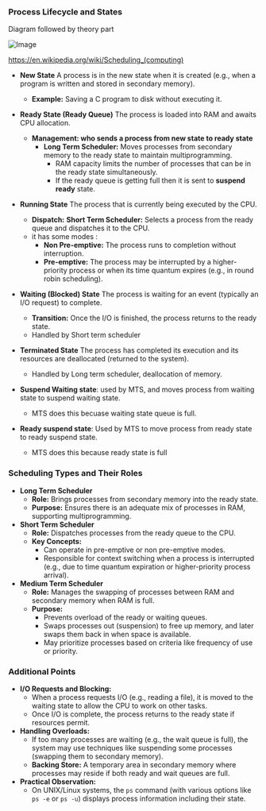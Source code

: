 
### Process Lifecycle and States

Diagram followed by theory part

![Image](https://github.com/user-attachments/assets/7f677eec-0398-4a42-80c8-16afb725ca65)

https://en.wikipedia.org/wiki/Scheduling_(computing)

- **New State** A process is in the new state when it is created (e.g., when a program is written and stored in secondary memory).
    - **Example:** Saving a C program to disk without executing it.
- **Ready State (Ready Queue)** The process is loaded into RAM and awaits CPU allocation.
    - **Management: who sends a process from new state to ready state**
        - **Long Term Scheduler:** Moves processes from secondary memory to the ready state to maintain multiprogramming.
            - RAM capacity limits the number of processes that can be in the ready state simultaneously.
            - If the ready queue is getting full then it is sent to **suspend ready** state.
                
- **Running State** The process that is currently being executed by the CPU.
    - **Dispatch:** **Short Term Scheduler:** Selects a process from the ready queue and dispatches it to the CPU.
    - it has some modes :
        - **Non Pre-emptive:** The process runs to completion without interruption.
        - **Pre-emptive:** The process may be interrupted by a higher-priority process or when its time quantum expires (e.g., in round robin scheduling).
            
- **Waiting (Blocked) State** The process is waiting for an event (typically an I/O request) to complete.
    - **Transition:** Once the I/O is finished, the process returns to the ready state.
    - Handled by Short term scheduler
 
- **Terminated State** The process has completed its execution and its resources are deallocated (returned to the system).
    - Handled by Long term scheduler, deallocation of memory.

- **Suspend Waiting state**: used by MTS, and moves process from waiting state to suspend waiting state.
    - MTS does this becuase waiting state queue is full.
- **Ready suspend state**: Used by MTS to move process from ready state to ready suspend state.
    - MTS does this because ready state is full

### Scheduling Types and Their Roles
- **Long Term Scheduler**
    - **Role:** Brings processes from secondary memory into the ready state.
    - **Purpose:** Ensures there is an adequate mix of processes in RAM, supporting multiprogramming.
- **Short Term Scheduler**
    - **Role:** Dispatches processes from the ready queue to the CPU.
    - **Key Concepts:**
        - Can operate in pre-emptive or non pre-emptive modes.
        - Responsible for context switching when a process is interrupted (e.g., due to time quantum expiration or higher-priority process arrival).
-   **Medium Term Scheduler**
    - **Role:** Manages the swapping of processes between RAM and secondary memory when RAM is full.
    - **Purpose:**
        - Prevents overload of the ready or waiting queues.
        - Swaps processes out (suspension) to free up memory, and later swaps them back in when space is available.
        - May prioritize processes based on criteria like frequency of use or priority.

### Additional Points

- **I/O Requests and Blocking:**
    - When a process requests I/O (e.g., reading a file), it is moved to the waiting state to allow the CPU to work on other tasks.
    - Once I/O is complete, the process returns to the ready state if resources permit.
- **Handling Overloads:**
    - If too many processes are waiting (e.g., the wait queue is full), the system may use techniques like suspending some processes (swapping them to secondary memory).
    - **Backing Store:** A temporary area in secondary memory where processes may reside if both ready and wait queues are full.
- **Practical Observation:**
   -   On UNIX/Linux systems, the `ps` command (with various options like `ps -e` or `ps -u`) displays process information including their state.

